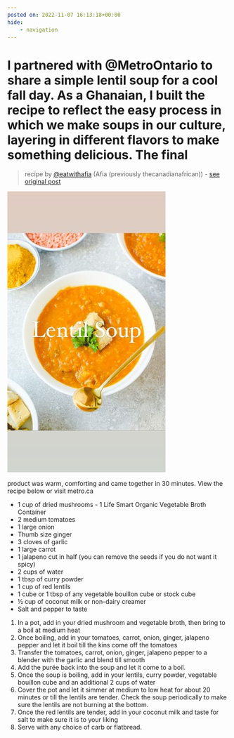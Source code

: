 ```yaml
---
posted on: 2022-11-07 16:13:18+00:00
hide:
    - navigation
---
```


# I partnered with @MetroOntario to share a simple lentil soup for a cool fall day. As a Ghanaian, I built the recipe to reflect the easy process in which we make soups in our culture, layering in different flavors to make something delicious. The final 

> recipe by [@eatwithafia](https://www.instagram.com/eatwithafia/) 
(Afia (previously thecanadianafrican)) - [see original post](https://instagram.com/p/Ckqn69AJL8y)

![](../img/eatwithafia_07-11-2022_1611.png)

product was warm, comforting and came together in 30 minutes. View the recipe below or visit metro.ca  
  
- 1 cup of dried mushrooms - 1 Life Smart Organic Vegetable Broth Container  
- 2 medium tomatoes  
- 1 large onion  
- Thumb size ginger  
- 3 cloves of garlic  
- 1 large carrot  
- 1 jalapeno cut in half (you can remove the seeds if you do not want it spicy)  
- 2 cups of water  
- 1 tbsp of curry powder  
- 1 cup of red lentils   
- 1 cube or 1 tbsp of any vegetable bouillon cube or stock cube  
- ½ cup of coconut milk or non-dairy creamer  
- Salt and pepper to taste    
1. In a pot, add in your dried mushroom and vegetable broth, then bring to a boil at medium heat  
2. Once boiling, add in your tomatoes, carrot, onion, ginger, jalapeno pepper and let it boil till the kins come off the tomatoes  
3. Transfer the tomatoes, carrot, onion, ginger, jalapeno pepper to a blender with the garlic and blend till smooth  
4. Add the purée back into the soup and let it come to a boil.  
5. Once the soup is boiling, add in your lentils, curry powder, vegetable bouillon cube and an additional 2 cups of water  
6. Cover the pot and let it simmer at medium to low heat for about 20 minutes or till the lentils are tender. Check the soup periodically to make sure the lentils are not burning at the bottom.   
7. Once the red lentils are tender, add in your coconut milk and taste for salt to make sure it is to your liking  
8. Serve with any choice of carb or flatbread.   